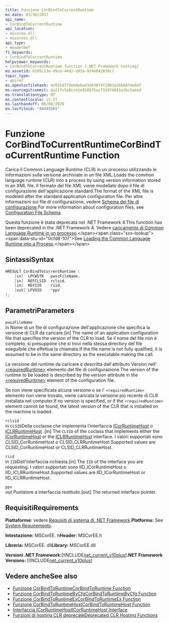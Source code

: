 ```yaml
---
title: Funzione CorBindToCurrentRuntime
ms.date: 03/30/2017
api_name:
- CorBindToCurrentRuntime
api_location:
- mscoree.dll
- mscoreei.dll
api_type:
- HeaderDef
f1_keywords:
- CorBindToCurrentRuntime
helpviewer_keywords:
- CorBindToCurrentRuntime function [.NET Framework hosting]
ms.assetid: 6105c13e-d9cd-44d2-a95a-924e042830c7
topic_type:
- apiref
ms.openlocfilehash: 4c015d77deb4e6ed3d43074f2903e26b687de84f
ms.sourcegitcommit: da21fc5a8cce1e028575acf31974681a1bc5aeed
ms.translationtype: MT
ms.contentlocale: it-IT
ms.lasthandoff: 06/08/2020
ms.locfileid: "84493565"
---
```

# <a name="corbindtocurrentruntime-function"></a><span data-ttu-id="0cfd8-102">Funzione CorBindToCurrentRuntime</span><span class="sxs-lookup"><span data-stu-id="0cfd8-102">CorBindToCurrentRuntime Function</span></span>
<span data-ttu-id="0cfd8-103">Carica il Common Language Runtime (CLR) in un processo utilizzando le informazioni sulla versione archiviate in un file XML.</span><span class="sxs-lookup"><span data-stu-id="0cfd8-103">Loads the common language runtime (CLR) into a process by using version information stored in an XML file.</span></span> <span data-ttu-id="0cfd8-104">Il formato del file XML viene modellato dopo il file di configurazione dell'applicazione standard.</span><span class="sxs-lookup"><span data-stu-id="0cfd8-104">The format of the XML file is modeled after the standard application configuration file.</span></span> <span data-ttu-id="0cfd8-105">Per altre informazioni sui file di configurazione, vedere [Schema dei file di configurazione](../../configure-apps/file-schema/index.md).</span><span class="sxs-lookup"><span data-stu-id="0cfd8-105">For more information about configuration files, see [Configuration File Schema](../../configure-apps/file-schema/index.md).</span></span>  
  
 <span data-ttu-id="0cfd8-106">Questa funzione è stata deprecata nel .NET Framework 4.</span><span class="sxs-lookup"><span data-stu-id="0cfd8-106">This function has been deprecated in the .NET Framework 4.</span></span> <span data-ttu-id="0cfd8-107">Vedere [caricamento di Common Language Runtime in un processo](https://docs.microsoft.com/previous-versions/dotnet/netframework-4.0/01918c6x(v=vs.100)).</span><span class="sxs-lookup"><span data-stu-id="0cfd8-107">See [Loading the Common Language Runtime into a Process](https://docs.microsoft.com/previous-versions/dotnet/netframework-4.0/01918c6x(v=vs.100)).</span></span>  
  
## <a name="syntax"></a><span data-ttu-id="0cfd8-108">Sintassi</span><span class="sxs-lookup"><span data-stu-id="0cfd8-108">Syntax</span></span>  
  
```cpp  
HRESULT CorBindToCurrentRuntime (  
    [in]  LPCWSTR   pwszFileName,  
    [in]  REFCLSID  rclsid,  
    [in]  REFIID    riid,  
    [out] LPVOID    *ppv  
);  
```  
  
## <a name="parameters"></a><span data-ttu-id="0cfd8-109">Parametri</span><span class="sxs-lookup"><span data-stu-id="0cfd8-109">Parameters</span></span>  
 `pwszFileName`  
 <span data-ttu-id="0cfd8-110">in Nome di un file di configurazione dell'applicazione che specifica la versione di CLR da caricare.</span><span class="sxs-lookup"><span data-stu-id="0cfd8-110">[in] The name of an application configuration file that specifies the version of the CLR to load.</span></span> <span data-ttu-id="0cfd8-111">Se il nome del file non è completo, si presuppone che si trovi nella stessa directory del file eseguibile che effettua la chiamata.</span><span class="sxs-lookup"><span data-stu-id="0cfd8-111">If the file name is not fully qualified, it is assumed to be in the same directory as the executable making the call.</span></span>  
  
 <span data-ttu-id="0cfd8-112">La versione del runtime da caricare è descritta dall'attributo Version nell' [\<requiredRuntime>](../../configure-apps/file-schema/startup/requiredruntime-element.md) elemento del file di configurazione.</span><span class="sxs-lookup"><span data-stu-id="0cfd8-112">The version of the runtime to be loaded is described by the version attribute in the [\<requiredRuntime>](../../configure-apps/file-schema/startup/requiredruntime-element.md) element of the configuration file.</span></span>  
  
 <span data-ttu-id="0cfd8-113">Se non viene specificata alcuna versione o se l' `<requiredRuntime>` elemento non viene trovato, viene caricata la versione più recente di CLR installata nel computer.</span><span class="sxs-lookup"><span data-stu-id="0cfd8-113">If no version is specified, or if the `<requiredRuntime>` element cannot be found, the latest version of the CLR that is installed on the machine is loaded.</span></span>  
  
 `rclsid`  
 <span data-ttu-id="0cfd8-114">in `CLSID`Della coclasse che implementa l'interfaccia [ICorRuntimeHost](icorruntimehost-interface.md) o [ICLRRuntimeHost](iclrruntimehost-interface.md) .</span><span class="sxs-lookup"><span data-stu-id="0cfd8-114">[in] The `CLSID` of the coclass that implements either the [ICorRuntimeHost](icorruntimehost-interface.md) or the [ICLRRuntimeHost](iclrruntimehost-interface.md) interface.</span></span> <span data-ttu-id="0cfd8-115">I valori supportati sono CLSID_CorRuntimeHost o CLSID_CLRRuntimeHost.</span><span class="sxs-lookup"><span data-stu-id="0cfd8-115">Supported values are CLSID_CorRuntimeHost or CLSID_CLRRuntimeHost.</span></span>  
  
 `riid`  
 <span data-ttu-id="0cfd8-116">in `IID`Dell'interfaccia richiesta.</span><span class="sxs-lookup"><span data-stu-id="0cfd8-116">[in] The `IID` of the interface you are requesting.</span></span> <span data-ttu-id="0cfd8-117">I valori supportati sono IID_ICorRuntimeHost o IID_ICLRRuntimeHost.</span><span class="sxs-lookup"><span data-stu-id="0cfd8-117">Supported values are IID_ICorRuntimeHost or IID_ICLRRuntimeHost.</span></span>  
  
 `ppv`  
 <span data-ttu-id="0cfd8-118">out Puntatore a interfaccia restituito.</span><span class="sxs-lookup"><span data-stu-id="0cfd8-118">[out] The returned interface pointer.</span></span>  
  
## <a name="requirements"></a><span data-ttu-id="0cfd8-119">Requisiti</span><span class="sxs-lookup"><span data-stu-id="0cfd8-119">Requirements</span></span>  
 <span data-ttu-id="0cfd8-120">**Piattaforme:** vedere [Requisiti di sistema di .NET Framework](../../get-started/system-requirements.md).</span><span class="sxs-lookup"><span data-stu-id="0cfd8-120">**Platforms:** See [System Requirements](../../get-started/system-requirements.md).</span></span>  
  
 <span data-ttu-id="0cfd8-121">**Intestazione:** MSCorEE. h</span><span class="sxs-lookup"><span data-stu-id="0cfd8-121">**Header:** MSCorEE.h</span></span>  
  
 <span data-ttu-id="0cfd8-122">**Libreria:** MSCorEE. dll</span><span class="sxs-lookup"><span data-stu-id="0cfd8-122">**Library:** MSCorEE.dll</span></span>  
  
 <span data-ttu-id="0cfd8-123">**Versioni .NET Framework:**[!INCLUDE[net_current_v10plus](../../../../includes/net-current-v10plus-md.md)]</span><span class="sxs-lookup"><span data-stu-id="0cfd8-123">**.NET Framework Versions:** [!INCLUDE[net_current_v10plus](../../../../includes/net-current-v10plus-md.md)]</span></span>  
  
## <a name="see-also"></a><span data-ttu-id="0cfd8-124">Vedere anche</span><span class="sxs-lookup"><span data-stu-id="0cfd8-124">See also</span></span>

- [<span data-ttu-id="0cfd8-125">Funzione CorBindToRuntime</span><span class="sxs-lookup"><span data-stu-id="0cfd8-125">CorBindToRuntime Function</span></span>](corbindtoruntime-function.md)
- [<span data-ttu-id="0cfd8-126">Funzione CorBindToRuntimeByCfg</span><span class="sxs-lookup"><span data-stu-id="0cfd8-126">CorBindToRuntimeByCfg Function</span></span>](corbindtoruntimebycfg-function.md)
- [<span data-ttu-id="0cfd8-127">Funzione CorBindToRuntimeEx</span><span class="sxs-lookup"><span data-stu-id="0cfd8-127">CorBindToRuntimeEx Function</span></span>](corbindtoruntimeex-function.md)
- [<span data-ttu-id="0cfd8-128">Funzione CorBindToRuntimeHost</span><span class="sxs-lookup"><span data-stu-id="0cfd8-128">CorBindToRuntimeHost Function</span></span>](corbindtoruntimehost-function.md)
- [<span data-ttu-id="0cfd8-129">Interfaccia ICorRuntimeHost</span><span class="sxs-lookup"><span data-stu-id="0cfd8-129">ICorRuntimeHost Interface</span></span>](icorruntimehost-interface.md)
- [<span data-ttu-id="0cfd8-130">Funzioni di hosting CLR deprecate</span><span class="sxs-lookup"><span data-stu-id="0cfd8-130">Deprecated CLR Hosting Functions</span></span>](deprecated-clr-hosting-functions.md)
